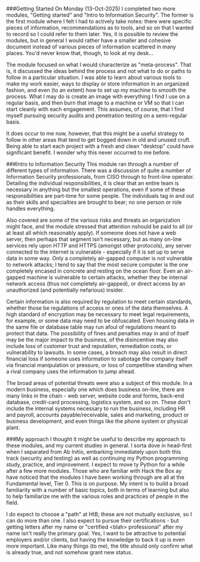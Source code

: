 ###Getting Started
On Monday (13-Oct-2025) I completed two more modules, "Getting started" and "Intro to Information Security".  The former is the first module where I felt I had to actively take notes: there were specific pieces of information, recommendations as to tools, and so on that I wanted to record so I could refer to them later.  Yes, it is possible to review the modules, but in general I would rather have a smaller and cohesive document instead of various pieces of information scattered in many places.  You'd never know that, though, to look at my desk...

The module focused on what I would characterize as "meta-process".  That is, it discussed the ideas behind the process and not what to do or paths to follow in a particular situation.  I was able to learn about various tools to make my work easier, ways to display or store information in an organized fashion, and even (to an extent) how to set up my machine to smooth the process.  What I may do is create an image with everything I find I use on a regular basis, and then burn that image to a machine or VM so that I can start cleanly with each engagement.  This assumes, of course, that I find myself pursuing security audits and penetration testing on a semi-regular basis.

It does occur to me now, however, that this might be a useful strategy to follow in other areas that tend to get bogged down in old and unused cruft.    Being able to start each project with a fresh and clean "desktop" could have significant benefit.  I wonder why this never occurred to me before.

###Intro to Information Security
This module ran through a number of different types of information.  There was a discussion of quite a number of Information Security professionals, from CISO through to front-line operator.  Detailing the individual responsibilities, it is clear that an entire team is necessary in anything but the smallest operations, even if some of these responsibilities are part-time for some people.  The individuals tag in and out as their skills and specialties are brought to bear; no one person or role handles everything.

Also covered are some of the various risks and threats an organization might face, and the module stressed that attention nshould be paid to all (or at least all which reasonably apply).  If someone does not have a web server, then perhaps that segment isn't necessary, but as many on-line services rely upon HTTP and HTTPS (amongst other protocols), any server connected to the internet is vulnerable - especially if it is set up to serve data in some way.  Only a completely air-gapped computer is not vulnerable to network attacks; I tend to say that the most secure computer is the one completely encased in concrete and resting on the ocean floor.  Even an air-gapped machine is vulnerable to certain attacks, whether they be internal network access (thus not completely air-gapped), or direct access by an unauthorized (and potentially nefarious) insider.

Certain information is also required by regulation to meet certain standards, whether those be regulations of access or ones of the data themselves.  A high standard of encryption may be necessary to meet legal requirements, for example, or some data may need to be obfuscated.  Even housing data in the same file or database table may run afoul of regulations meant to protect that data.  The possibility of fines and penalties may in and of itself may be the major impact to the business, of the disincentive may also include loss of customer trust and reputation, remediation costs, or vulnerability to lawsuits. In some cases, a breach may also result in direct financial loss if someone uses information to sabotage the company itself via financial manipulation or pressure, or loss of competitive standing when a rival company uses the information to jump ahead.  

The broad areas of potential threats were also a subject of this module.  In a modern business, especially one which does business on-line, there are many links in the chain  - web server, website code and forms, back-end database, credit-card processing, logistics system, and so on.  These don't include the internal systems necessary to run the business, including HR and payroll, accounts payable/receivable, sales and marketing, product or business development, and even things like the phone system or physical plant.  

###My approach
I thought it might be useful to describe my approach to these modules, and my current studies in general.  I sorta dove in head-first when I separated from Ab Initio, embarking immediately upon both this track (security and testing) as well as continuing my Python programming study, practice, and improvement.  I expect to move ty Python for a while after a few more modules.  Those who are familiar with Hack the Box ay have noticed that the modules I have been working through are all at the Fundamental level, Tier 0.  This is on purpose.  My intent is to build a broad familiarity with a number of basic topics, both in terms of learning but also to help familiarize me with the various roles and practices of people in the field. 

I do expect to choose a "path" at HtB; these are not mutually exclusive, so I can do more than one.  I also expect to pursue their certifications - but getting letters after my name or "certified  <blah\> professional" after my name isn't really the primary goal.  Yes, I want to be attractive to potential employers and/or clients, but having the knowledge to back it up is even more important.  Like many things (to me), the title should only confirm what is already true, and not somehow grant new status.